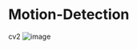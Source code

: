 # Motion-Detection
cv2
![image](https://user-images.githubusercontent.com/81296265/183287004-6b125d10-d018-4d63-a124-0ac2e429076c.png)

